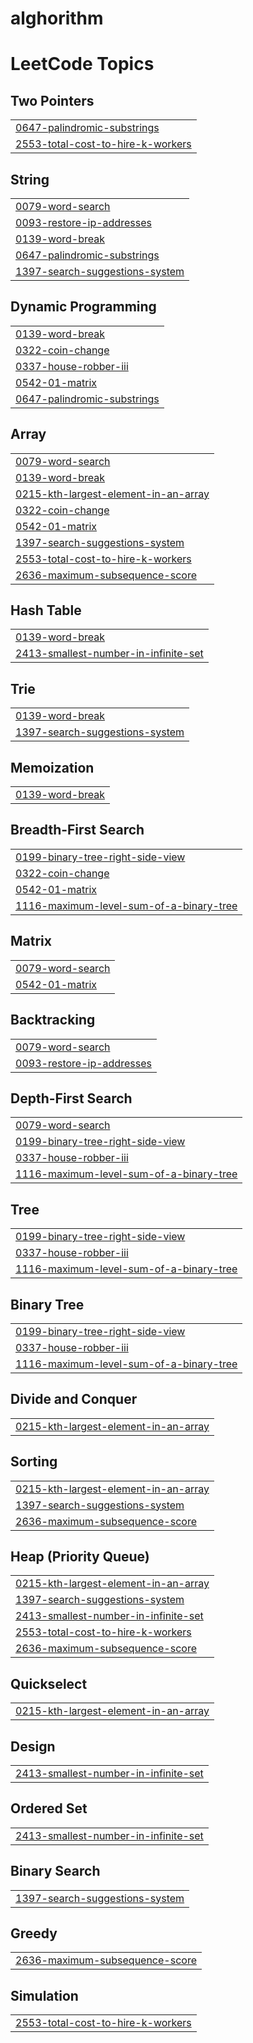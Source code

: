# alghorithm
<!---LeetCode Topics Start-->
# LeetCode Topics
## Two Pointers
|  |
| ------- |
| [0647-palindromic-substrings](https://github.com/marynoroozi/alghorithm/tree/master/0647-palindromic-substrings) |
| [2553-total-cost-to-hire-k-workers](https://github.com/marynoroozi/alghorithm/tree/master/2553-total-cost-to-hire-k-workers) |
## String
|  |
| ------- |
| [0079-word-search](https://github.com/marynoroozi/alghorithm/tree/master/0079-word-search) |
| [0093-restore-ip-addresses](https://github.com/marynoroozi/alghorithm/tree/master/0093-restore-ip-addresses) |
| [0139-word-break](https://github.com/marynoroozi/alghorithm/tree/master/0139-word-break) |
| [0647-palindromic-substrings](https://github.com/marynoroozi/alghorithm/tree/master/0647-palindromic-substrings) |
| [1397-search-suggestions-system](https://github.com/marynoroozi/alghorithm/tree/master/1397-search-suggestions-system) |
## Dynamic Programming
|  |
| ------- |
| [0139-word-break](https://github.com/marynoroozi/alghorithm/tree/master/0139-word-break) |
| [0322-coin-change](https://github.com/marynoroozi/alghorithm/tree/master/0322-coin-change) |
| [0337-house-robber-iii](https://github.com/marynoroozi/alghorithm/tree/master/0337-house-robber-iii) |
| [0542-01-matrix](https://github.com/marynoroozi/alghorithm/tree/master/0542-01-matrix) |
| [0647-palindromic-substrings](https://github.com/marynoroozi/alghorithm/tree/master/0647-palindromic-substrings) |
## Array
|  |
| ------- |
| [0079-word-search](https://github.com/marynoroozi/alghorithm/tree/master/0079-word-search) |
| [0139-word-break](https://github.com/marynoroozi/alghorithm/tree/master/0139-word-break) |
| [0215-kth-largest-element-in-an-array](https://github.com/marynoroozi/alghorithm/tree/master/0215-kth-largest-element-in-an-array) |
| [0322-coin-change](https://github.com/marynoroozi/alghorithm/tree/master/0322-coin-change) |
| [0542-01-matrix](https://github.com/marynoroozi/alghorithm/tree/master/0542-01-matrix) |
| [1397-search-suggestions-system](https://github.com/marynoroozi/alghorithm/tree/master/1397-search-suggestions-system) |
| [2553-total-cost-to-hire-k-workers](https://github.com/marynoroozi/alghorithm/tree/master/2553-total-cost-to-hire-k-workers) |
| [2636-maximum-subsequence-score](https://github.com/marynoroozi/alghorithm/tree/master/2636-maximum-subsequence-score) |
## Hash Table
|  |
| ------- |
| [0139-word-break](https://github.com/marynoroozi/alghorithm/tree/master/0139-word-break) |
| [2413-smallest-number-in-infinite-set](https://github.com/marynoroozi/alghorithm/tree/master/2413-smallest-number-in-infinite-set) |
## Trie
|  |
| ------- |
| [0139-word-break](https://github.com/marynoroozi/alghorithm/tree/master/0139-word-break) |
| [1397-search-suggestions-system](https://github.com/marynoroozi/alghorithm/tree/master/1397-search-suggestions-system) |
## Memoization
|  |
| ------- |
| [0139-word-break](https://github.com/marynoroozi/alghorithm/tree/master/0139-word-break) |
## Breadth-First Search
|  |
| ------- |
| [0199-binary-tree-right-side-view](https://github.com/marynoroozi/alghorithm/tree/master/0199-binary-tree-right-side-view) |
| [0322-coin-change](https://github.com/marynoroozi/alghorithm/tree/master/0322-coin-change) |
| [0542-01-matrix](https://github.com/marynoroozi/alghorithm/tree/master/0542-01-matrix) |
| [1116-maximum-level-sum-of-a-binary-tree](https://github.com/marynoroozi/alghorithm/tree/master/1116-maximum-level-sum-of-a-binary-tree) |
## Matrix
|  |
| ------- |
| [0079-word-search](https://github.com/marynoroozi/alghorithm/tree/master/0079-word-search) |
| [0542-01-matrix](https://github.com/marynoroozi/alghorithm/tree/master/0542-01-matrix) |
## Backtracking
|  |
| ------- |
| [0079-word-search](https://github.com/marynoroozi/alghorithm/tree/master/0079-word-search) |
| [0093-restore-ip-addresses](https://github.com/marynoroozi/alghorithm/tree/master/0093-restore-ip-addresses) |
## Depth-First Search
|  |
| ------- |
| [0079-word-search](https://github.com/marynoroozi/alghorithm/tree/master/0079-word-search) |
| [0199-binary-tree-right-side-view](https://github.com/marynoroozi/alghorithm/tree/master/0199-binary-tree-right-side-view) |
| [0337-house-robber-iii](https://github.com/marynoroozi/alghorithm/tree/master/0337-house-robber-iii) |
| [1116-maximum-level-sum-of-a-binary-tree](https://github.com/marynoroozi/alghorithm/tree/master/1116-maximum-level-sum-of-a-binary-tree) |
## Tree
|  |
| ------- |
| [0199-binary-tree-right-side-view](https://github.com/marynoroozi/alghorithm/tree/master/0199-binary-tree-right-side-view) |
| [0337-house-robber-iii](https://github.com/marynoroozi/alghorithm/tree/master/0337-house-robber-iii) |
| [1116-maximum-level-sum-of-a-binary-tree](https://github.com/marynoroozi/alghorithm/tree/master/1116-maximum-level-sum-of-a-binary-tree) |
## Binary Tree
|  |
| ------- |
| [0199-binary-tree-right-side-view](https://github.com/marynoroozi/alghorithm/tree/master/0199-binary-tree-right-side-view) |
| [0337-house-robber-iii](https://github.com/marynoroozi/alghorithm/tree/master/0337-house-robber-iii) |
| [1116-maximum-level-sum-of-a-binary-tree](https://github.com/marynoroozi/alghorithm/tree/master/1116-maximum-level-sum-of-a-binary-tree) |
## Divide and Conquer
|  |
| ------- |
| [0215-kth-largest-element-in-an-array](https://github.com/marynoroozi/alghorithm/tree/master/0215-kth-largest-element-in-an-array) |
## Sorting
|  |
| ------- |
| [0215-kth-largest-element-in-an-array](https://github.com/marynoroozi/alghorithm/tree/master/0215-kth-largest-element-in-an-array) |
| [1397-search-suggestions-system](https://github.com/marynoroozi/alghorithm/tree/master/1397-search-suggestions-system) |
| [2636-maximum-subsequence-score](https://github.com/marynoroozi/alghorithm/tree/master/2636-maximum-subsequence-score) |
## Heap (Priority Queue)
|  |
| ------- |
| [0215-kth-largest-element-in-an-array](https://github.com/marynoroozi/alghorithm/tree/master/0215-kth-largest-element-in-an-array) |
| [1397-search-suggestions-system](https://github.com/marynoroozi/alghorithm/tree/master/1397-search-suggestions-system) |
| [2413-smallest-number-in-infinite-set](https://github.com/marynoroozi/alghorithm/tree/master/2413-smallest-number-in-infinite-set) |
| [2553-total-cost-to-hire-k-workers](https://github.com/marynoroozi/alghorithm/tree/master/2553-total-cost-to-hire-k-workers) |
| [2636-maximum-subsequence-score](https://github.com/marynoroozi/alghorithm/tree/master/2636-maximum-subsequence-score) |
## Quickselect
|  |
| ------- |
| [0215-kth-largest-element-in-an-array](https://github.com/marynoroozi/alghorithm/tree/master/0215-kth-largest-element-in-an-array) |
## Design
|  |
| ------- |
| [2413-smallest-number-in-infinite-set](https://github.com/marynoroozi/alghorithm/tree/master/2413-smallest-number-in-infinite-set) |
## Ordered Set
|  |
| ------- |
| [2413-smallest-number-in-infinite-set](https://github.com/marynoroozi/alghorithm/tree/master/2413-smallest-number-in-infinite-set) |
## Binary Search
|  |
| ------- |
| [1397-search-suggestions-system](https://github.com/marynoroozi/alghorithm/tree/master/1397-search-suggestions-system) |
## Greedy
|  |
| ------- |
| [2636-maximum-subsequence-score](https://github.com/marynoroozi/alghorithm/tree/master/2636-maximum-subsequence-score) |
## Simulation
|  |
| ------- |
| [2553-total-cost-to-hire-k-workers](https://github.com/marynoroozi/alghorithm/tree/master/2553-total-cost-to-hire-k-workers) |
<!---LeetCode Topics End-->